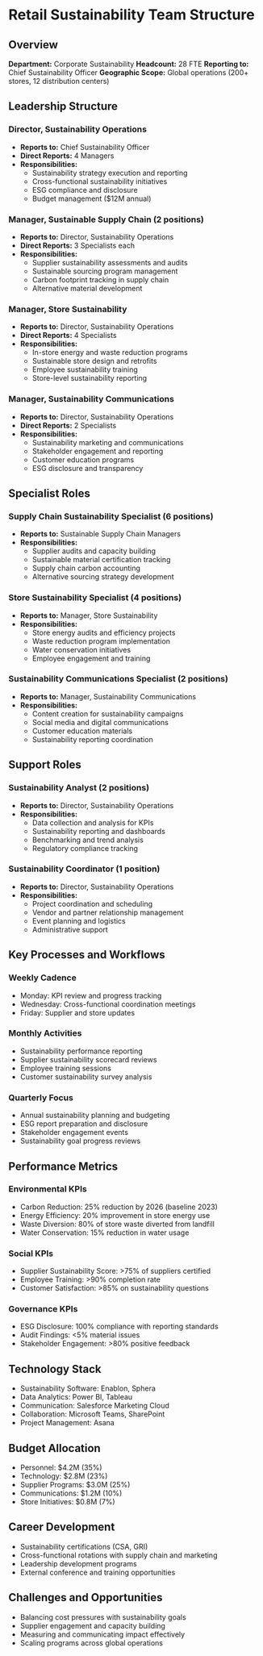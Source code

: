 # Retail Sustainability Team Structure

## Overview
**Department:** Corporate Sustainability
**Headcount:** 28 FTE
**Reporting to:** Chief Sustainability Officer
**Geographic Scope:** Global operations (200+ stores, 12 distribution centers)

## Leadership Structure

### Director, Sustainability Operations
- **Reports to:** Chief Sustainability Officer
- **Direct Reports:** 4 Managers
- **Responsibilities:**
  - Sustainability strategy execution and reporting
  - Cross-functional sustainability initiatives
  - ESG compliance and disclosure
  - Budget management ($12M annual)

### Manager, Sustainable Supply Chain (2 positions)
- **Reports to:** Director, Sustainability Operations
- **Direct Reports:** 3 Specialists each
- **Responsibilities:**
  - Supplier sustainability assessments and audits
  - Sustainable sourcing program management
  - Carbon footprint tracking in supply chain
  - Alternative material development

### Manager, Store Sustainability
- **Reports to:** Director, Sustainability Operations
- **Direct Reports:** 4 Specialists
- **Responsibilities:**
  - In-store energy and waste reduction programs
  - Sustainable store design and retrofits
  - Employee sustainability training
  - Store-level sustainability reporting

### Manager, Sustainability Communications
- **Reports to:** Director, Sustainability Operations
- **Direct Reports:** 2 Specialists
- **Responsibilities:**
  - Sustainability marketing and communications
  - Stakeholder engagement and reporting
  - Customer education programs
  - ESG disclosure and transparency

## Specialist Roles

### Supply Chain Sustainability Specialist (6 positions)
- **Reports to:** Sustainable Supply Chain Managers
- **Responsibilities:**
  - Supplier audits and capacity building
  - Sustainable material certification tracking
  - Supply chain carbon accounting
  - Alternative sourcing strategy development

### Store Sustainability Specialist (4 positions)
- **Reports to:** Manager, Store Sustainability
- **Responsibilities:**
  - Store energy audits and efficiency projects
  - Waste reduction program implementation
  - Water conservation initiatives
  - Employee engagement and training

### Sustainability Communications Specialist (2 positions)
- **Reports to:** Manager, Sustainability Communications
- **Responsibilities:**
  - Content creation for sustainability campaigns
  - Social media and digital communications
  - Customer education materials
  - Sustainability reporting coordination

## Support Roles

### Sustainability Analyst (2 positions)
- **Reports to:** Director, Sustainability Operations
- **Responsibilities:**
  - Data collection and analysis for KPIs
  - Sustainability reporting and dashboards
  - Benchmarking and trend analysis
  - Regulatory compliance tracking

### Sustainability Coordinator (1 position)
- **Reports to:** Director, Sustainability Operations
- **Responsibilities:**
  - Project coordination and scheduling
  - Vendor and partner relationship management
  - Event planning and logistics
  - Administrative support

## Key Processes and Workflows

### Weekly Cadence
- Monday: KPI review and progress tracking
- Wednesday: Cross-functional coordination meetings
- Friday: Supplier and store updates

### Monthly Activities
- Sustainability performance reporting
- Supplier sustainability scorecard reviews
- Employee training sessions
- Customer sustainability survey analysis

### Quarterly Focus
- Annual sustainability planning and budgeting
- ESG report preparation and disclosure
- Stakeholder engagement events
- Sustainability goal progress reviews

## Performance Metrics

### Environmental KPIs
- Carbon Reduction: 25% reduction by 2026 (baseline 2023)
- Energy Efficiency: 20% improvement in store energy use
- Waste Diversion: 80% of store waste diverted from landfill
- Water Conservation: 15% reduction in water usage

### Social KPIs
- Supplier Sustainability Score: >75% of suppliers certified
- Employee Training: >90% completion rate
- Customer Satisfaction: >85% on sustainability questions

### Governance KPIs
- ESG Disclosure: 100% compliance with reporting standards
- Audit Findings: <5% material issues
- Stakeholder Engagement: >80% positive feedback

## Technology Stack
- Sustainability Software: Enablon, Sphera
- Data Analytics: Power BI, Tableau
- Communication: Salesforce Marketing Cloud
- Collaboration: Microsoft Teams, SharePoint
- Project Management: Asana

## Budget Allocation
- Personnel: $4.2M (35%)
- Technology: $2.8M (23%)
- Supplier Programs: $3.0M (25%)
- Communications: $1.2M (10%)
- Store Initiatives: $0.8M (7%)

## Career Development
- Sustainability certifications (CSA, GRI)
- Cross-functional rotations with supply chain and marketing
- Leadership development programs
- External conference and training opportunities

## Challenges and Opportunities
- Balancing cost pressures with sustainability goals
- Supplier engagement and capacity building
- Measuring and communicating impact effectively
- Scaling programs across global operations
